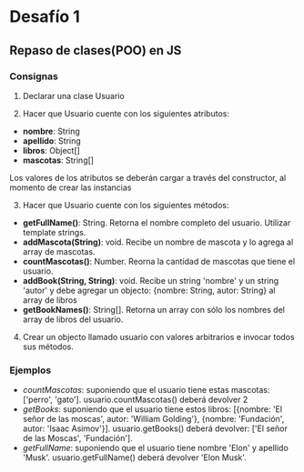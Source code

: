 # Desafío 1
## Repaso de clases(POO) en JS

### Consignas

1) Declarar una clase Usuario

2) Hacer que Usuario cuente con los siguientes atributos:

- **nombre**: String
- **apellido**: String
- **libros**: Object[]
- **mascotas**: String[]

Los valores de los atributos se deberán cargar a través del constructor, al momento de crear las instancias

3) Hacer que Usuario cuente con los siguientes métodos:

- **getFullName()**: String. Retorna el nombre completo del usuario. Utilizar template strings.
- **addMascota(String)**: void. Recibe un nombre de mascota y lo agrega al array de mascotas.
- **countMascotas()**: Number. Reorna la cantidad de mascotas que tiene el usuario.
- **addBook(String, String)**: void. Recibe un string 'nombre' y un string 'autor' y debe agregar un objecto: {nombre: String, autor: String} al array de libros
- **getBookNames()**: String[]. Retorna un array con sólo los nombres del array de libros del usuario.

4) Crear un objecto llamado usuario con valores arbitrarios e invocar todos sus métodos.

### Ejemplos

- *countMascotas*: suponiendo que el usuario tiene estas mascotas: ['perro', 'gato']. usuario.countMascotas() deberá devolver 2
- *getBooks*: suponiendo que el usuario tiene estos libros: [{nombre: 'El señor de las moscas', autor: 'William Golding'}, {nombre: 'Fundación', autor: 'Isaac Asimov'}]. usuario.getBooks() deberá devolver: ['El señor de las Moscas', 'Fundación'].
- *getFullName*: suponiendo que el usuario tiene nombre 'Elon' y apellido 'Musk'. usuario.getFullName() deberá devolver 'Elon Musk'.